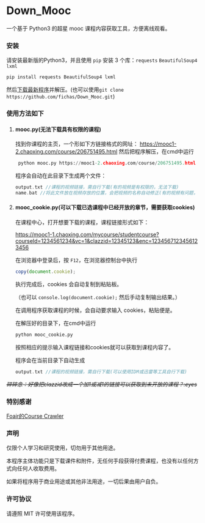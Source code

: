 # Down_Mooc
一个基于 Python3 的超星 mooc 课程内容获取工具，方便离线观看。

### 安装

请安装最新版的Python3，并且使用 `pip` 安装 3 个库：`requests` `BeautifulSoup4` `lxml`

```python
pip install requests BeautifulSoup4 lxml
```

然后[下载最新程序](https://github.com/fichas/Down_Mooc/archive/master.zip)并解压。(也可以使用`git clone https://github.com/fichas/Down_Mooc.git`)

### 使用方法如下

1. ####  mooc.py(无法下载具有权限的课程)

   找到你课程的主页，一个形如下方链接格式的网址：
   https://mooc1-2.chaoxing.com/course/206751495.html
   然后把程序解压，在cmd中运行  

   ```python
    python mooc.py https://mooc1-2.chaoxing.com/course/206751495.html
   ```

   程序会自动在此目录下生成两个文件：

   ```c++
   output.txt //课程的视频链接，需自行下载(有的视频是有权限的，无法下载)
   name.bat //将此文件放在视频存放的位置，会把视频的名称自动修正(有的视频有问题，可能老师的命名方式比较奇怪，先鸽着)
   ```

2. #### mooc_cookie.py(可以下载已选课程中已经开放的章节，需要获取cookies)

   在课程中心，打开想要下载的课程，课程链接形式如下：

   https://mooc1-1.chaoxing.com/mycourse/studentcourse?courseId=1234561234&vc=1&clazzid=12345123&enc=1234567123456123456

   在浏览器中登录后，按 `F12`，在浏览器控制台中执行

   ```javascript
   copy(document.cookie);
   ```

   执行完成后，cookies 会自动复制到粘贴板。

   （也可以 `console.log(document.cookie);` 然后手动复制输出结果。）

   在调用程序获取课程的时候，会自动要求输入 cookies，粘贴便是。

   

   在解压好的目录下，在cmd中运行

   ```python
   python mooc_cookie.py
   ```

   按照相应的提示输入课程链接和cookies就可以获取到课程内容了。

   程序会在当前目录下自动生成

   ```c++
   output.txt //课程的视频链接，需自行下载(可以使用IDM或迅雷等工具自行下载)
   ```
   

~~*碎碎念：好像把clazzid改成一个加1或减1的链接可以获取到未开放的课程？:eyes*~~

### 特别感谢

[Foair的Course Crawler](https://github.com/Foair/course-crawler)

### 声明

仅限个人学习和研究使用，切勿用于其他用途。

本程序主体功能只是下载课件和附件，无任何手段获得付费课程，也没有以任何方式向任何人收取费用。

如果将程序用于商业用途或其他非法用途，一切后果由用户自负。

### 许可协议

请遵照 MIT 许可使用该程序。